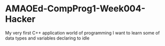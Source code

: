# AMAOEd-CompProg1-Week004-Hacker
My very first C++ application world of programming I want to learn some of data types and variables declaring to idle

